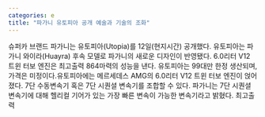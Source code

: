 ```yaml
---
categories: e
title: "파가니 유토피아 공개 예술과 기술의 조화"
---
```

슈퍼카 브랜드 파가니는 유토피아(Utopia)를 12일(현지시간) 공개했다. 유토피아는 파가니 와이라(Huayra) 후속 모델로 파가니의 새로운 디자인이 반영됐다. 6.0리터 V12 트윈 터보 엔진은 최고출력 864마력의 성능을 낸다. 유토피아는 99대만 한정 생산되며, 가격은 미정이다.유토피아에는 메르세데스 AMG의 6.0리터 V12 트윈 터보 엔진이 얹어졌다. 7단 수동변속기 혹은 7단 시퀀셜 변속기를 조합할 수 있다. 파가니는 7단 시퀀셜 변속기에 대해 헬리컬 기어가 있는 가장 빠른 변속이 가능한 변속기라고 밝혔다. 최고출력